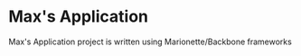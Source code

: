 Max's Application
====================

Max's Application project is written using Marionette/Backbone
frameworks
